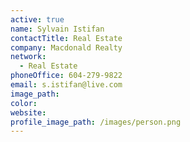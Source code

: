 ```yaml
---
active: true
name: Sylvain Istifan
contactTitle: Real Estate
company: Macdonald Realty
network:
  - Real Estate
phoneOffice: 604-279-9822
email: s.istifan@live.com
image_path:
color:
website:
profile_image_path: /images/person.png
---
```



